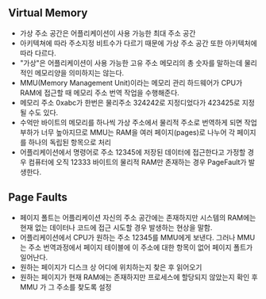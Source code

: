 ## Virtual Memory
* 가상 주소 공간은 어플리케이션이 사용 가능한 최대 주소 공간   
* 아키텍쳐에 따라 주소지정 비트수가 다르기 때문에 가상 주소 공간 또한 아키텍처에 따라 다르다.   
* "가상"은 어플리케이션이 사용 가능한 고유 주소 메모리의 총 숫자를 말하는데 물리적인 메모리양을 의미하지는 않는다.   
* MMU(Memory Management Unit)이라는 메모리 관리 하드웨어가 CPU가 RAM에 접근할 때 메모리 주소 번역 작업을 수행해준다.   
* 메모리 주소 0xabc가 한번은 물리주소 324242로 지정디었다가 423425로 지정될 수도 있다.   
* 수억만 바이트의 메모리를 하나씩 가상 주소에서 물리적 주소로 번역하게 되면 작업 부하가 너무 높아지므로 MMU는 RAM을 여러 페이지(pages)로 나누어 각 페이지를 하나의 독립된 항목으로 처리   
* 어플리케이션에서 명령어로 주소 12345에 저장된 데이터에 접근한다고 가정할 경우 컴퓨터에 오직 12333 바이트의 물리적 RAM만 존재하는 경우 PageFault가 발생한다.   

## Page Faults
* 페이지 폴트는 어플리케이션 자신의 주소 공간에는 존재하지만 시스템의 RAM에는 현재 없는 데이터나 코드에 접근 시도할 경우 발생하는 현상을 말함.    
* 어플리케이션에서 CPU가 원하는 주소 12345를 MMU에게 보낸다. 그러나 MMU는 주소 번역과정에서 페이지 테이블에 이 주소에 대한 항목이 없어 페이지 폴트가 일어난다.   
* 원하는 페이지가 디스크 상 어디에 위치하는지 찾은 후 읽어오기   
* 원하는 페이지가 현재 RAM에는 존재하지만 프로세스에 할당되지 않았는지 확인 후 MMU 가 그 주소를 찾도록 설정   

